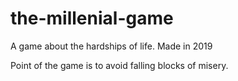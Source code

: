 # the-millenial-game
A game about the hardships of life. Made in 2019

Point of the game is to avoid falling blocks of misery.
